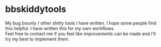 # bbskiddytools
My bug bounty / other shitty tools I have written. I hope some people find this helpful. I have written this for my own workflows.
<br>
Feel free to contact me if you feel like improvements can be made and I'll try my best to implement them.

